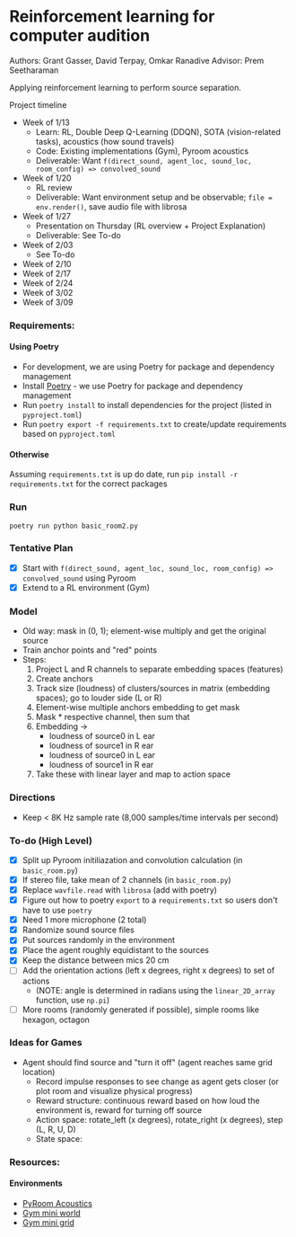 # Reinforcement learning for computer audition

Authors: Grant Gasser, David Terpay, Omkar Ranadive
Advisor: Prem Seetharaman

Applying reinforcement learning to perform source separation.

Project timeline
- Week of 1/13
  - Learn: RL, Double Deep Q-Learning (DDQN), SOTA (vision-related tasks), acoustics (how sound travels)
  - Code: Existing implementations (Gym), Pyroom acoustics
  - Deliverable: Want `f(direct_sound, agent_loc, sound_loc, room_config) => convolved_sound`
- Week of 1/20
  - RL review 
  - Deliverable: Want environment setup and be observable; `file = env.render()`, save audio file with librosa
- Week of 1/27
  - Presentation on Thursday (RL overview + Project Explanation)
  - Deliverable: See To-do
- Week of 2/03
  - See To-do
- Week of 2/10
- Week of 2/17
- Week of 2/24
- Week of 3/02
- Week of 3/09

### Requirements:
#### Using Poetry
- For development, we are using Poetry for package and dependency management
- Install [Poetry](https://python-poetry.org/docs/#installation) - we use Poetry for package and dependency management
- Run `poetry install` to install dependencies for the project (listed in `pyproject.toml`)
- Run `poetry export -f requirements.txt` to create/update requirements based on `pyproject.toml`

#### Otherwise
Assuming `requirements.txt` is up do date, run `pip install -r requirements.txt` for the correct packages

### Run
`poetry run python basic_room2.py `

### Tentative Plan
- [X] Start with `f(direct_sound, agent_loc, sound_loc, room_config) => convolved_sound` using Pyroom
- [X] Extend to a RL environment (Gym)

### Model
- Old way: mask in (0, 1); element-wise multiply and get the original source
- Train anchor points and "red" points 
- Steps:
    1. Project L and R channels to separate embedding spaces (features)
    2. Create anchors
    3. Track size (loudness) of clusters/sources in matrix (embedding spaces); go to louder side (L or R)
    4. Element-wise multiple anchors embedding to get mask
    5. Mask * respective channel, then sum that
    4. Embedding -> 
        - loudness of source0 in L ear
        - loudness of source1 in R ear
        - loudness of source0 in L ear
        - loudness of source1 in R ear
    5. Take these with linear layer and map to action space 

### Directions
- Keep < 8K Hz sample rate (8,000 samples/time intervals per second)

### To-do (High Level)
- [X] Split up Pyroom initiliazation and convolution calculation (in `basic_room.py`)
- [X] If stereo file, take mean of 2 channels (in `basic_room.py`)
- [X] Replace `wavfile.read` with `librosa` (add with poetry)
- [X] Figure out how to poetry `export` to a `requirements.txt` so users don't have to use `poetry`
- [X] Need 1 more microphone (2 total)
- [X] Randomize sound source files
- [X] Put sources randomly in the environment 
- [X] Place the agent roughly equidistant to the sources 
- [X] Keep the distance between mics 20 cm 
- [ ] Add the orientation actions (left x degrees, right x degrees) to set of actions 
    - (NOTE: angle is determined in radians using the `linear_2D_array` function, use `np.pi`) 
- [ ] More rooms (randomly generated if possible), simple rooms like hexagon, octagon 

### Ideas for Games
* Agent should find source and "turn it off" (agent reaches same grid location)
    - Record impulse responses to see change as agent gets closer (or plot room and visualize physical progress)
    - Reward structure: continuous reward based on how loud the environment is, reward for turning off source
    - Action space: rotate_left (x degrees), rotate_right (x degrees), step (L, R, U, D)
    - State space:  

### Resources: 
#### Environments
* [PyRoom Acoustics](https://github.com/LCAV/pyroomacoustics)
* [Gym mini world](https://github.com/maximecb/gym-miniworld)
* [Gym mini grid](https://github.com/maximecb/gym-minigrid)

